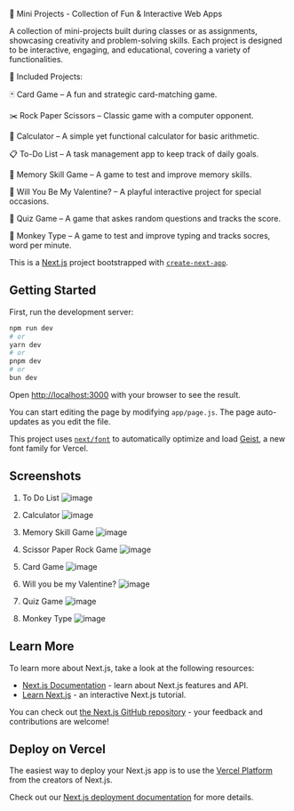 🎯 Mini Projects - Collection of Fun & Interactive Web Apps

A collection of mini-projects built during classes or as assignments, showcasing creativity and problem-solving skills. Each project is designed to be interactive, engaging, and educational, covering a variety of functionalities.

🔹 Included Projects:


🃏 Card Game – A fun and strategic card-matching game.


✂️ Rock Paper Scissors – Classic game with a computer opponent.


🔢 Calculator – A simple yet functional calculator for basic arithmetic.


📋 To-Do List – A task management app to keep track of daily goals.


🧠 Memory Skill Game – A game to test and improve memory skills.


💌 Will You Be My Valentine? – A playful interactive project for special occasions.


🧠 Quiz Game – A game that askes random questions and tracks the score. 


🧠 Monkey Type – A game to test and improve typing and tracks socres, word per minute.

This is a [Next.js](https://nextjs.org) project bootstrapped with [`create-next-app`](https://github.com/vercel/next.js/tree/canary/packages/create-next-app).

## Getting Started

First, run the development server:

```bash
npm run dev
# or
yarn dev
# or
pnpm dev
# or
bun dev
```

Open [http://localhost:3000](http://localhost:3000) with your browser to see the result.

You can start editing the page by modifying `app/page.js`. The page auto-updates as you edit the file.

This project uses [`next/font`](https://nextjs.org/docs/app/building-your-application/optimizing/fonts) to automatically optimize and load [Geist](https://vercel.com/font), a new font family for Vercel.


## Screenshots
1. To Do List
![image](https://github.com/user-attachments/assets/6d58bbda-dbe6-4805-9011-13fc3be691c5)

2. Calculator
![image](https://github.com/user-attachments/assets/d06e962f-7173-4393-9360-4be48bf4cf0a)

3. Memory Skill Game
![image](https://github.com/user-attachments/assets/d0e1d9eb-c570-496f-ad48-f0980615fd51)

4. Scissor Paper Rock Game
![image](https://github.com/user-attachments/assets/d9eb914e-80f5-4427-a3ce-2293d8c17e44)

5. Card Game
![image](https://github.com/user-attachments/assets/21c9b47c-dd8c-43cd-a48d-cb1b4b558c6e)

6. Will you be my Valentine?
![image](https://github.com/user-attachments/assets/21b68cc2-b561-4482-b741-15272549c9ff)

7. Quiz Game
![image](https://github.com/user-attachments/assets/f4858255-c7e0-4b80-bf0d-66177bac7d1b)

8. Monkey Type
![image](https://github.com/user-attachments/assets/127a0496-52cd-47ce-9aa1-f96eee6908f5)


## Learn More

To learn more about Next.js, take a look at the following resources:

- [Next.js Documentation](https://nextjs.org/docs) - learn about Next.js features and API.
- [Learn Next.js](https://nextjs.org/learn) - an interactive Next.js tutorial.

You can check out [the Next.js GitHub repository](https://github.com/vercel/next.js) - your feedback and contributions are welcome!

## Deploy on Vercel

The easiest way to deploy your Next.js app is to use the [Vercel Platform](https://vercel.com/new?utm_medium=default-template&filter=next.js&utm_source=create-next-app&utm_campaign=create-next-app-readme) from the creators of Next.js.

Check out our [Next.js deployment documentation](https://nextjs.org/docs/app/building-your-application/deploying) for more details.
